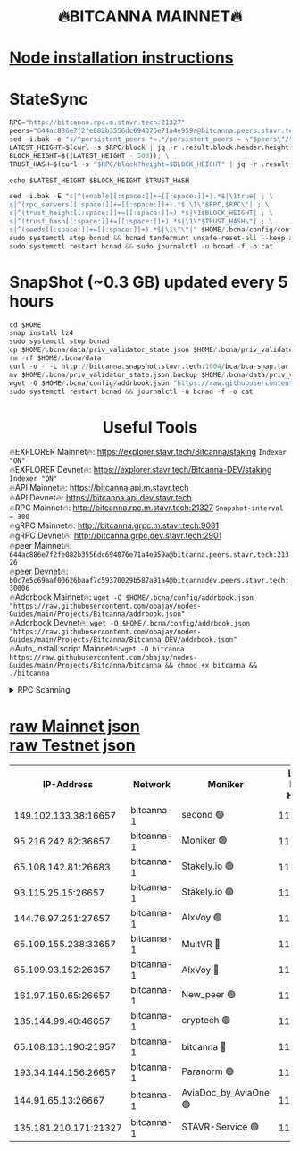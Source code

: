 <h1 align="center"> 🔥BITCANNA MAINNET🔥</h1>


[Node installation instructions](https://github.com/obajay/nodes-Guides/tree/main/Projects/Bitcanna)
=

# StateSync
```python
RPC="http://bitcanna.rpc.m.stavr.tech:21327"
peers="644ac886e7f2fe082b3556dc694076e71a4e959a@bitcanna.peers.stavr.tech:21326"
sed -i.bak -e "s/^persistent_peers *=.*/persistent_peers = \"$peers\"/" $HOME/.bcna/config/config.toml
LATEST_HEIGHT=$(curl -s $RPC/block | jq -r .result.block.header.height); \
BLOCK_HEIGHT=$((LATEST_HEIGHT - 500)); \
TRUST_HASH=$(curl -s "$RPC/block?height=$BLOCK_HEIGHT" | jq -r .result.block_id.hash)

echo $LATEST_HEIGHT $BLOCK_HEIGHT $TRUST_HASH

sed -i.bak -E "s|^(enable[[:space:]]+=[[:space:]]+).*$|\1true| ; \
s|^(rpc_servers[[:space:]]+=[[:space:]]+).*$|\1\"$RPC,$RPC\"| ; \
s|^(trust_height[[:space:]]+=[[:space:]]+).*$|\1$BLOCK_HEIGHT| ; \
s|^(trust_hash[[:space:]]+=[[:space:]]+).*$|\1\"$TRUST_HASH\"| ; \
s|^(seeds[[:space:]]+=[[:space:]]+).*$|\1\"\"|" $HOME/.bcna/config/config.toml
sudo systemctl stop bcnad && bcnad tendermint unsafe-reset-all --keep-addr-book
sudo systemctl restart bcnad && sudo journalctl -u bcnad -f -o cat
```
# SnapShot (~0.3 GB) updated every 5 hours
```python
cd $HOME
snap install lz4
sudo systemctl stop bcnad
cp $HOME/.bcna/data/priv_validator_state.json $HOME/.bcna/priv_validator_state.json.backup
rm -rf $HOME/.bcna/data
curl -o - -L http://bitcanna.snapshot.stavr.tech:1004/bca/bca-snap.tar.lz4 | lz4 -c -d - | tar -x -C $HOME/.bcna --strip-components 2
mv $HOME/.bcna/priv_validator_state.json.backup $HOME/.bcna/data/priv_validator_state.json
wget -O $HOME/.bcna/config/addrbook.json "https://raw.githubusercontent.com/obajay/nodes-Guides/main/Projects/Bitcanna/addrbook.json"
sudo systemctl restart bcnad && journalctl -u bcnad -f -o cat
```

 <h1 align="center"> Useful Tools</h1>

🔥EXPLORER Mainnet🔥:    https://explorer.stavr.tech/Bitcanna/staking          `Indexer "ON"` \
🔥EXPLORER Devnet🔥:     https://explorer.stavr.tech/Bitcanna-DEV/staking     `Indexer "ON"` \
🔥API Mainnet🔥:         https://bitcanna.api.m.stavr.tech \
🔥API Devnet🔥:          https://bitcanna.api.dev.stavr.tech \
🔥RPC Mainnet🔥:         http://bitcanna.rpc.m.stavr.tech:21327         `Snapshot-interval = 300` \
🔥gRPC Mainnet🔥:        http://bitcanna.grpc.m.stavr.tech:9081 \
🔥gRPC Devnet🔥:         http://bitcanna.grpc.dev.stavr.tech:2901 \
🔥peer Mainnet🔥:        `644ac886e7f2fe082b3556dc694076e71a4e959a@bitcanna.peers.stavr.tech:21326` \
🔥peer Devnet🔥:         `b0c7e5c69aaf00626baaf7c59370029b587a91a4@bitcannadev.peers.stavr.tech:30006` \
🔥Addrbook Mainnet🔥:    ```wget -O $HOME/.bcna/config/addrbook.json "https://raw.githubusercontent.com/obajay/nodes-Guides/main/Projects/Bitcanna/addrbook.json"``` \
🔥Addrbook Devnet🔥:    ```wget -O $HOME/.bcna/config/addrbook.json "https://raw.githubusercontent.com/obajay/nodes-Guides/main/Projects/Bitcanna/Bitcanna_DEV/addrbook.json"``` \
🔥Auto_install script Mainnet🔥:```wget -O bitcanna https://raw.githubusercontent.com/obajay/nodes-Guides/main/Projects/Bitcanna/bitcanna && chmod +x bitcanna && ./bitcanna```



<details>
<summary>RPC Scanning</summary>

<h2 align="center"> We scan nodes in real time every 4 hours. And we provide the final result of RPC endpoints.
We cannot influence the operation of these nodes in any way. </h2>


```python
If Voting Power is higher than 0 --> then the Node is a validator of the network and may be subject to attack and be a potential threat to the chain.
```
```python
We marked such validators with a red symbol
```

</details>

[raw Mainnet json](https://rpc-check.bcam.stavr.tech/bcam/rpc-bcam-result.json) \
[raw Testnet json](https://github.com/obajay/StateSync-snapshots/tree/main/Projects/Bitcanna/Rpc-Check-Testnet)
=



<table><tr><th>IP-Address</th><th>Network</th><th>Moniker</th><th>Latest Block Height</th><th>Earliest Block Height</th><th>Catching Up</th><th>Tx Index</th><th>Voting Power</th><th>Scan Time</th></tr><tr><td>149.102.133.38:16657</td><td>bitcanna-1</td><td>second 🟢</td><td>11741001</td><td>1</td><td>False</td><td>on</td><td>0</td><td>2023-12-19T05:40:45.101233513UTC</td></tr><tr><td>95.216.242.82:36657</td><td>bitcanna-1</td><td>Moniker 🟢</td><td>11740992</td><td>5776907</td><td>False</td><td>on</td><td>0</td><td>2023-12-19T05:39:50.845130375UTC</td></tr><tr><td>65.108.142.81:26683</td><td>bitcanna-1</td><td>Stakely.io 🟢</td><td>11740995</td><td>6152001</td><td>False</td><td>on</td><td>0</td><td>2023-12-19T05:40:12.438431045UTC</td></tr><tr><td>93.115.25.15:26657</td><td>bitcanna-1</td><td>Stakely.io 🟢</td><td>11740994</td><td>6520001</td><td>False</td><td>on</td><td>0</td><td>2023-12-19T05:40:05.906948380UTC</td></tr><tr><td>144.76.97.251:27657</td><td>bitcanna-1</td><td>AlxVoy 🟢</td><td>11740999</td><td>8805201</td><td>False</td><td>on</td><td>0</td><td>2023-12-19T05:40:35.300927028UTC</td></tr><tr><td>65.109.155.238:33657</td><td>bitcanna-1</td><td>MultVR 🔴</td><td>11740996</td><td>9933415</td><td>False</td><td>on</td><td>350041</td><td>2023-12-19T05:40:19.308131896UTC</td></tr><tr><td>65.109.93.152:26357</td><td>bitcanna-1</td><td>AlxVoy 🔴</td><td>11741001</td><td>10824001</td><td>False</td><td>on</td><td>1391603</td><td>2023-12-19T05:40:45.834491082UTC</td></tr><tr><td>161.97.150.65:26657</td><td>bitcanna-1</td><td>New_peer 🟢</td><td>11740995</td><td>11334001</td><td>False</td><td>on</td><td>0</td><td>2023-12-19T05:40:12.731273065UTC</td></tr><tr><td>185.144.99.40:46657</td><td>bitcanna-1</td><td>cryptech 🟢</td><td>11740991</td><td>11528001</td><td>False</td><td>on</td><td>0</td><td>2023-12-19T05:39:48.471355390UTC</td></tr><tr><td>65.108.131.190:21957</td><td>bitcanna-1</td><td>bitcanna 🔴</td><td>11740997</td><td>11640997</td><td>False</td><td>on</td><td>408468</td><td>2023-12-19T05:40:23.772626613UTC</td></tr><tr><td>193.34.144.156:26657</td><td>bitcanna-1</td><td>Paranorm 🟢</td><td>11740997</td><td>11645501</td><td>False</td><td>on</td><td>0</td><td>2023-12-19T05:40:24.042540882UTC</td></tr><tr><td>144.91.65.13:26667</td><td>bitcanna-1</td><td>AviaDoc_by_AviaOne 🟢</td><td>11740998</td><td>11736001</td><td>False</td><td>on</td><td>0</td><td>2023-12-19T05:40:30.595912540UTC</td></tr><tr><td>135.181.210.171:21327</td><td>bitcanna-1</td><td>STAVR-Service 🟢</td><td>11740999</td><td>11737801</td><td>False</td><td>on</td><td>0</td><td>2023-12-19T05:40:35.053128142UTC</td></tr></table>
